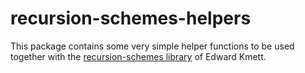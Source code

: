 recursion-schemes-helpers
==========

This package contains some very simple helper functions to be used together with the [recursion-schemes library](http://hackage.haskell.org/package/recursion-schemes) of Edward Kmett.
